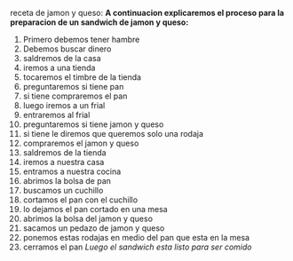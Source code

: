 receta de jamon y queso:
**A continuacion explicaremos el proceso para la preparacion de un sandwich de jamon y queso:**
1. Primero debemos tener hambre
2. Debemos buscar dinero
3. saldremos de la casa
4. iremos a una tienda
5. tocaremos el timbre de la tienda
6. preguntaremos si tiene pan 
7. si tiene compraremos el pan
8. luego iremos a un frial
9. entraremos al frial 
10. preguntaremos si tiene jamon y queso
11. si tiene le diremos que queremos solo una rodaja
12. compraremos el jamon y queso
13. saldremos de la tienda
14. iremos a nuestra casa
15. entramos a nuestra cocina
16. abrimos la bolsa de pan
17. buscamos un cuchillo
18. cortamos el pan con el cuchillo
19. lo dejamos el pan cortado en una mesa
20. abrimos la bolsa del jamon y queso
21. sacamos un pedazo de jamon y queso
22. ponemos estas rodajas en medio del pan que esta en la mesa
23. cerramos el pan
*Luego el sandwich esta listo para ser comido*